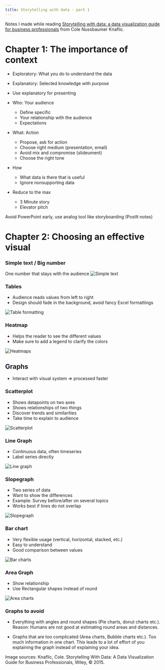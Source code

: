 ```yaml
---
title: Storytelling with data - part 1
---
```

Notes I made while reading 
[Storytelling with data: a data visualization guide for business professionals](http://www.storytellingwithdata.com/books)
from Cole Nussbaumer Knaflic.

# Chapter 1: The importance of context

- Exploratory: What you do to understand the data
- Explanatory: Selected knowledge with purpose
- Use explanatory for presenting

- Who: Your audience
  - Define specific
  - Your relationship with the audience
  - Expectations
- What: Action
  - Propose, ask for action
  - Choose right medium (presentation, email)
  - Avoid mix and compromise (slideument)
  - Choose the right tone
- How
  - What data is there that is useful
  - Ignore nonsupporting data

- Reduce to the max
  - 3 Minute story
  - Elevator pitch

Avoid PowerPoint early, use analog tool like storyboarding (PostIt notes)

# Chapter 2: Choosing an effective visual
### Simple text / Big number
One number that stays with the audience
![Simple text](/assets/storytelling_with_data/big_number.png)

### Tables
- Audience reads values from left to right
- Design should fade in the background, avoid fancy Excel formattings

![Table formatting](/assets/storytelling_with_data/tables.png)

### Heatmap
- Helps the reader to see the different values
- Make sure to add a legend to clarify the colors

![Heatmaps](/assets/storytelling_with_data/heatmaps.png)

## Graphs
- Interact with visual system => processed faster

### Scatterplot
- Shows datapoints on two axes
- Shows relationships of two things
- Discover trends and similarities
- Take time to explain to audience

![Scatterplot](/assets/storytelling_with_data/scatterplot.png)

### Line Graph
- Continuous data, often timeseries
- Label series directly

![Line graph](/assets/storytelling_with_data/linegraph.png)

### Slopegraph
- Two series of data
- Want to show the differences
- Example: Survey before/after on several topics
- Works best if lines do not overlap

![Slopegraph](/assets/storytelling_with_data/slopegraph.png)

### Bar chart
- Very flexible usage (vertical, horizontal, stacked, etc.)
- Easy to understand
- Good comparison between values

![Bar charts](/assets/storytelling_with_data/bar_charts.png)

### Area Graph
- Show relationship
- Use Rectangular shapes instead of round

![Area charts](/assets/storytelling_with_data/areagraph.png)

### Graphs to avoid
- Everything with angles and round shapes (Pie charts, donut charts etc.).
Reason: Humans are not good at estimating round areas and distances.

- Graphs that are too complicated (Area charts, Bubble charts etc.).
Too much information in one chart. This leads to a lot of effort of you explaining the 
graph instead of explaining your idea.

Image sources:
Knaflic, Cole. Storytelling With Data: A Data Visualization Guide for Business Professionals, Wiley, © 2015.
